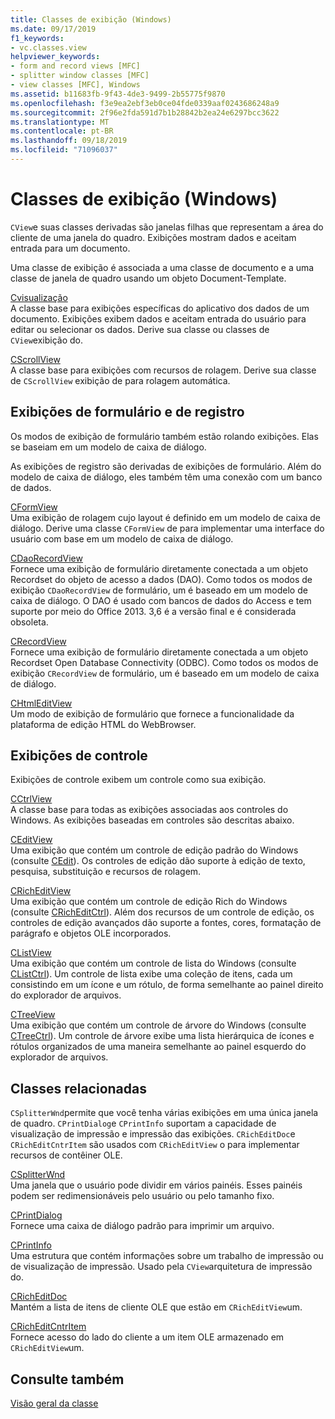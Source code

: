 ```yaml
---
title: Classes de exibição (Windows)
ms.date: 09/17/2019
f1_keywords:
- vc.classes.view
helpviewer_keywords:
- form and record views [MFC]
- splitter window classes [MFC]
- view classes [MFC], Windows
ms.assetid: b11683fb-9f43-4de3-9499-2b55775f9870
ms.openlocfilehash: f3e9ea2ebf3eb0ce04fde0339aaf0243686248a9
ms.sourcegitcommit: 2f96e2fda591d7b1b28842b2ea24e6297bcc3622
ms.translationtype: MT
ms.contentlocale: pt-BR
ms.lasthandoff: 09/18/2019
ms.locfileid: "71096037"
---
```

# <a name="view-classes-windows"></a>Classes de exibição (Windows)

`CView`e suas classes derivadas são janelas filhas que representam a área do cliente de uma janela do quadro. Exibições mostram dados e aceitam entrada para um documento.

Uma classe de exibição é associada a uma classe de documento e a uma classe de janela de quadro usando um objeto Document-Template.

[Cvisualização](../mfc/reference/cview-class.md)<br/>
A classe base para exibições específicas do aplicativo dos dados de um documento. Exibições exibem dados e aceitam entrada do usuário para editar ou selecionar os dados. Derive sua classe ou classes de `CView`exibição do.

[CScrollView](../mfc/reference/cscrollview-class.md)<br/>
A classe base para exibições com recursos de rolagem. Derive sua classe de `CScrollView` exibição de para rolagem automática.

## <a name="form-and-record-views"></a>Exibições de formulário e de registro

Os modos de exibição de formulário também estão rolando exibições. Elas se baseiam em um modelo de caixa de diálogo.

As exibições de registro são derivadas de exibições de formulário. Além do modelo de caixa de diálogo, eles também têm uma conexão com um banco de dados.

[CFormView](../mfc/reference/cformview-class.md)<br/>
Uma exibição de rolagem cujo layout é definido em um modelo de caixa de diálogo. Derive uma classe `CFormView` de para implementar uma interface do usuário com base em um modelo de caixa de diálogo.

[CDaoRecordView](../mfc/reference/cdaorecordview-class.md)<br/>
Fornece uma exibição de formulário diretamente conectada a um objeto Recordset do objeto de acesso a dados (DAO). Como todos os modos de exibição `CDaoRecordView` de formulário, um é baseado em um modelo de caixa de diálogo. O DAO é usado com bancos de dados do Access e tem suporte por meio do Office 2013. 3,6 é a versão final e é considerada obsoleta.

[CRecordView](../mfc/reference/crecordview-class.md)<br/>
Fornece uma exibição de formulário diretamente conectada a um objeto Recordset Open Database Connectivity (ODBC). Como todos os modos de exibição `CRecordView` de formulário, um é baseado em um modelo de caixa de diálogo.

[CHtmlEditView](../mfc/reference/chtmleditview-class.md)<br/>
Um modo de exibição de formulário que fornece a funcionalidade da plataforma de edição HTML do WebBrowser.

## <a name="control-views"></a>Exibições de controle

Exibições de controle exibem um controle como sua exibição.

[CCtrlView](../mfc/reference/cctrlview-class.md)<br/>
A classe base para todas as exibições associadas aos controles do Windows. As exibições baseadas em controles são descritas abaixo.

[CEditView](../mfc/reference/ceditview-class.md)<br/>
Uma exibição que contém um controle de edição padrão do Windows (consulte [CEdit](../mfc/reference/cedit-class.md)). Os controles de edição dão suporte à edição de texto, pesquisa, substituição e recursos de rolagem.

[CRichEditView](../mfc/reference/cricheditview-class.md)<br/>
Uma exibição que contém um controle de edição Rich do Windows (consulte [CRichEditCtrl](../mfc/reference/cricheditctrl-class.md)). Além dos recursos de um controle de edição, os controles de edição avançados dão suporte a fontes, cores, formatação de parágrafo e objetos OLE incorporados.

[CListView](../mfc/reference/clistview-class.md)<br/>
Uma exibição que contém um controle de lista do Windows (consulte [CListCtrl](../mfc/reference/clistctrl-class.md)). Um controle de lista exibe uma coleção de itens, cada um consistindo em um ícone e um rótulo, de forma semelhante ao painel direito do explorador de arquivos.

[CTreeView](../mfc/reference/ctreeview-class.md)<br/>
Uma exibição que contém um controle de árvore do Windows (consulte [CTreeCtrl](../mfc/reference/ctreectrl-class.md)). Um controle de árvore exibe uma lista hierárquica de ícones e rótulos organizados de uma maneira semelhante ao painel esquerdo do explorador de arquivos.

## <a name="related-classes"></a>Classes relacionadas

`CSplitterWnd`permite que você tenha várias exibições em uma única janela de quadro. `CPrintDialog`e `CPrintInfo` suportam a capacidade de visualização de impressão e impressão das exibições. `CRichEditDoc`e `CRichEditCntrItem` são usados com `CRichEditView` o para implementar recursos de contêiner OLE.

[CSplitterWnd](../mfc/reference/csplitterwnd-class.md)<br/>
Uma janela que o usuário pode dividir em vários painéis. Esses painéis podem ser redimensionáveis pelo usuário ou pelo tamanho fixo.

[CPrintDialog](../mfc/reference/cprintdialog-class.md)<br/>
Fornece uma caixa de diálogo padrão para imprimir um arquivo.

[CPrintInfo](../mfc/reference/cprintinfo-structure.md)<br/>
Uma estrutura que contém informações sobre um trabalho de impressão ou de visualização de impressão. Usado pela `CView`arquitetura de impressão do.

[CRichEditDoc](../mfc/reference/cricheditdoc-class.md)<br/>
Mantém a lista de itens de cliente OLE que estão em `CRichEditView`um.

[CRichEditCntrItem](../mfc/reference/cricheditcntritem-class.md)<br/>
Fornece acesso do lado do cliente a um item OLE armazenado em `CRichEditView`um.

## <a name="see-also"></a>Consulte também

[Visão geral da classe](../mfc/class-library-overview.md)
